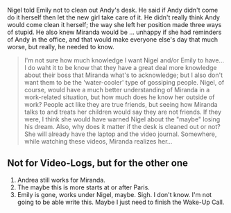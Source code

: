 Nigel told Emily not to clean out Andy's desk. He said if Andy didn't come do it herself then let the new girl take care of it. He didn't really think Andy would come clean it herself; the way she left her position made three ways of stupid. He also knew Miranda would be ... unhappy if she had reminders of Andy in the office, and that would make everyone else's day that much worse, but really, he needed to know.

> I'm not sure how much knowledge I want Nigel and/or Emily to have... I do waht it to be know that they have a great deal more knowledge about their boss that Miranda what's to acknowledge; but I also don't want them to be the 'water-cooler' type of gossiping people.
> Nigel, of course, would have a much better understanding of Miranda in a work-related situation, but how much does he know her outside of work? People act like they are true friends, but seeing how Miranda talks to and treats her children would say they are not friends. If they were, I think she would have warned Nigel about the "maybe" losing his dream.
> Also, why does it matter if the desk is cleaned out or not? She will already have the laptop and the video journal. 
> Somewhere, while watching these videos, Miranda realizes her...


## Not for Video-Logs, but for the other one
1. Andrea still works for Miranda.
2. The maybe this is more starts at or after Paris.
3. Emily is gone, works under Nigel, maybe.
Sigh. I don't know. I'm not going to be able write this. Maybe I just need to finish the Wake-Up Call.
